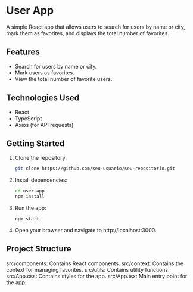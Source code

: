 # User App

A simple React app that allows users to search for users by name or city, mark them as favorites, and displays the total number of favorites.

## Features

- Search for users by name or city.
- Mark users as favorites.
- View the total number of favorite users.

## Technologies Used

- React
- TypeScript
- Axios (for API requests)

## Getting Started

1. Clone the repository:

   ```bash
   git clone https://github.com/seu-usuario/seu-repositorio.git
   ```

2. Install dependencies:

    ```bash
    cd user-app
    npm install
    ```

3. Run the app:
    ```bash
    npm start
    ```
4. Open your browser and navigate to http://localhost:3000.

## Project Structure
src/components: Contains React components.
src/context: Contains the context for managing favorites.
src/utils: Contains utility functions.
src/App.css: Contains styles for the app.
src/App.tsx: Main entry point for the app.